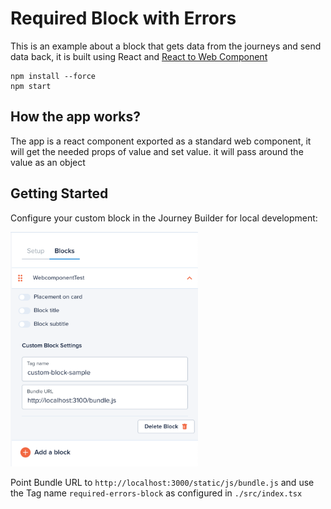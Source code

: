 # Required Block with Errors

This is an example about a block that gets data from the journeys and send data back, it is built using React and [React to Web Component](https://github.com/bitovi/react-to-web-component)

```
npm install --force
npm start
```

## How the app works?
The app is a react component exported as a standard web component, it will get the needed props of value and set value. it will pass around the value as an object
## Getting Started

Configure your custom block in the Journey Builder for local development:

<img src="./custom-block-config.png" width="300px" />

Point Bundle URL to `http://localhost:3000/static/js/bundle.js` and use the Tag name `required-errors-block` as configured in `./src/index.tsx`
